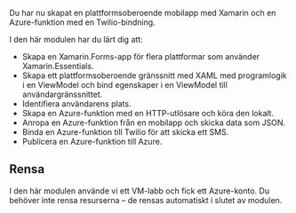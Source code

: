 Du har nu skapat en plattformsoberoende mobilapp med Xamarin och en Azure-funktion med en Twilio-bindning.

I den här modulen har du lärt dig att:

- Skapa en Xamarin.Forms-app för flera plattformar som använder Xamarin.Essentials.
- Skapa ett plattformsoberoende gränssnitt med XAML med programlogik i en ViewModel och bind egenskaper i en ViewModel till användargränssnittet.
- Identifiera användarens plats.
- Skapa en Azure-funktion med en HTTP-utlösare och köra den lokalt.
- Anropa en Azure-funktion från en mobilapp och skicka data som JSON.
- Binda en Azure-funktion till Twilio för att skicka ett SMS.
- Publicera en Azure-funktion till Azure.

## <a name="clean-up"></a>Rensa

I den här modulen använde vi ett VM-labb och fick ett Azure-konto. Du behöver inte rensa resurserna – de rensas automatiskt i slutet av modulen.
